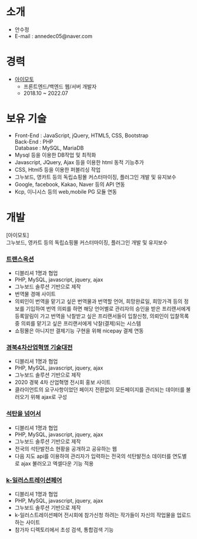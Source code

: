 # 소개
<ul>
  <li>안수정</li>
  <li>E-mail : annedec05@naver.com</li>
</ul>

# 경력
<ul>
  <li>
    <a href="https://www.ilogin.co.kr" target="_blank">아이모토</a>
    <ul>
      <li>프론트엔드/백엔드 웹/서버 개발자</li>
      <li>2018.10 ~ 2022.07</li>
    </ul>
  </li>
</ul>

# 보유 기술
<ul>
  <li>
    Front-End : JavaScript, jQuery, HTML5, CSS, Bootstrap<br>
    Back-End : PHP<br>
    Database : MySQL, MariaDB
  </li>
  <li>Mysql 등을 이용한 DB작업 및 최적화</li>
  <li>Javascript, JQuery, Ajax 등을 이용한 html 동적 기능추가</li>
  <li>CSS, Html5 등을 이용한 퍼블리싱 작업</li>
  <li>그누보드, 영카트 등의 독립쇼핑몰 커스터마이징, 플러그인 개발 및 유지보수</li>
  <li>Google, facebook, Kakao, Naver 등의 API 연동</li>
  <li>Kcp, 이니시스 등의 web,mobile PG 모듈 연동</li>
</ul>

# 개발

[아이모토]<br>
그누보드, 영카트 등의 독립쇼핑몰 커스터마이징, 플러그인 개발 및 유지보수<br>

<h3><a href="https://transauction.co.kr" target="_blank">트랜스옥션</a></h3>
<ul>
  <li>디블리셔 1명과 협업</li>
  <li>PHP, MySQL, javascript, jquery, ajax</li>
  <li>그누보드 솔루션 기반으로 제작</li>
  <li>번역물 경매 사이트</li>
  <li>의뢰인이 번역을 맡기고 싶은 번역물과 번역할 언어, 희망완료일, 희망가격 등의 정보를 기입하여 번역 의뢰를 하면 해당 언어별로 관리자의 승인을 받은 프리랜서에게 등록알림이 가고 번역을 낙찰받고 싶은 프리랜서들이 입찰신청, 의뢰인이 입찰목록 중 의뢰를 맡기고 싶은 프리랜서에게 낙찰(결제)되는 시스템</li>
  <li>쇼핑몰은 아니지만 결제기능 구현을 위해 nicepay 결제 연동</li>
</ul>

<h3><a href="http://kbsart.ilogin.pe.kr" target="_blank">경북4차산업혁명 기술대전</a></h3>
<ul>
  <li>디블리셔 1명과 협업</li>
  <li>PHP, MySQL, javascript, jquery, ajax</li>
  <li>그누보드 솔루션 기반으로 제작</li>
  <li>2020 경북 4차 산업혁명 전시회 홍보 사이트</li>
  <li>클라이언트의 요구사항이었던 페이지 전환없이 모든페이지를 관리되는 데이터를 불러오기 위해 ajax로 구성</li>
</ul>

<h3><a href="http://beyondcoal.kr" target="_blank">석탄을 넘어서</a></h3>
<ul>
  <li>디블리셔 1명과 협업</li>
  <li>PHP, MySQL, javascript, jquery, ajax</li>
  <li>그누보드 솔루션 기반으로 제작</li>
  <li>전국의 석탄발전소 현황을 공개하고 공유하는 웹</li>
  <li>다음 지도 api를 이용하여 관리자가 입력하는 전국의 석탄발전소 데이터를 연도별로 ajax 불러오고 엑셀다운 기능 적용</li>
</ul>

<h3><a href="http://k-illustrationfair.com" target="_blank">k-일러스트레이션페어</a></h3>
<ul>
  <li>디블리셔 1명과 협업</li>
  <li>PHP, MySQL, javascript, jquery, ajax</li>
  <li>그누보드 솔루션 기반으로 제작</li>
  <li>k-일러스트레이션페어 전시회에 참가신청 하려는 작가들이 자신의 작업물을 업로드하는 사이트</li>
  <li>참가자 디렉토리에서 초성 검색, 통합검색 기능</li>
</ul>


